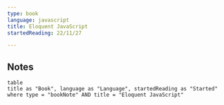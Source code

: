 ```yaml
---
type: book
language: javascript
title: Eloquent JavaScript
startedReading: 22/11/27

---
```



## Notes

```dataview
table
title as "Book", language as "Language", startedReading as "Started"
where type = "bookNote" AND title = "Eloquent JavaScript"
```
